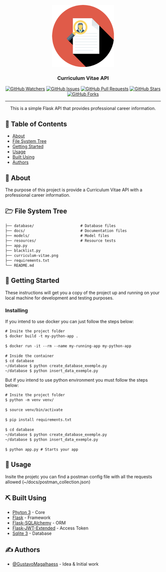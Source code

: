 <p align="center">
  <a href="" rel="noopener">
 <img width=200px height=200px src="./curriculum-vitae.png" alt="Project logo"></a>
</p>

<h3 align="center">Curriculum Vitae API</h3>

<div align="center">

[![GitHub Watchers](https://img.shields.io/github/watchers/GustavoMagalhaess/python-curriculum-api?style=plastic&logo=appveyor)](https://github.com/GustavoMagalhaess/python-curriculum-api/watchers)
[![GitHub Issues](https://img.shields.io/github/issues/GustavoMagalhaess/python-curriculum-api?style=plastic&logo=appveyor)](https://github.com/GustavoMagalhaess/python-curriculum-api/issues)
[![GitHub Pull Requests](https://img.shields.io/github/issues-pr/GustavoMagalhaess/python-curriculum-api?style=plastic&logo=appveyor)](https://github.com/GustavoMagalhaess/python-curriculum-api/pulls)
[![GitHub Stars](https://img.shields.io/github/stars/GustavoMagalhaess/python-curriculum-api?style=plastic&logo=appveyor)](https://github.com/GustavoMagalhaess/python-curriculum-api/stargazers)
[![GitHub Forks](https://img.shields.io/github/forks/GustavoMagalhaess/python-curriculum-api?style=plastic&logo=appveyor)](https://github.com/GustavoMagalhaess/python-curriculum-api/network/members)

</div>

---

<p align="center"> This is a simple Flask API that provides professional career information.
    <br> 
</p>

## 📝 Table of Contents

- [About](#about)
- [File System Tree](#file_system)
- [Getting Started](#getting_started)
- [Usage](#usage)
- [Built Using](#built_using)
- [Authors](#authors)

## 🧐 About <a name = "about"></a>

The purpose of this project is provide a Curriculum Vitae API with a professional career information.

## 🗁 File System Tree <a name = "file_system"></a>

    ├── database/                     # Database files 
    ├── docs/                         # Documentation files 
    ├── models/                       # Model files 
    ├── resources/                    # Resource tests 
    ├── app.py
    ├── blacklist.py
    ├── curriculum-vitae.png
    ├── requirements.txt
    └── README.md

## 🏁 Getting Started <a name = "getting_started"></a>

These instructions will get you a copy of the project up and running on your local machine for development and testing purposes.

### Installing

If you intend to use docker you can just follow the steps below:

```
# Insite the project folder
$ docker build -t my-python-app .

$ docker run -it --rm --name my-running-app my-python-app

# Inside the container
$ cd database
~/database $ python create_database_exemple.py
~/database $ python insert_data_exemple.py
```

But if you intend to use python environment you must follow the steps below:

```
# Insite the project folder
$ python -m venv venv/

$ source venv/bin/activate

$ pip install requirements.txt

$ cd database
~/database $ python create_database_exemple.py
~/database $ python insert_data_exemple.py

$ python app.py # Starts your app
```

## 🎈 Usage <a name="usage"></a>

Insite the projetc you can find a postman config file with all the requests allowed (~/docs/postman_collection.json)

## ⛏️ Built Using <a name = "built_using"></a>

- [Phyton 3](https://www.python.org/) - Core
- [Flask](https://flask.palletsprojects.com/en/1.1.x/) - Framework
- [Flask-SQLAlchemy](https://flask-sqlalchemy.palletsprojects.com/en/2.x/) - ORM
- [Flask-JWT-Extended](https://flask-jwt-extended.readthedocs.io/en/stable/) - Access Token
- [Sqlite 3](https://www.sqlite.org/) - Database

## ✍️ Authors <a name = "authors"></a>

- [@GustavoMagalhaess](https://github.com/GustavoMagalhaess) - Idea & Initial work